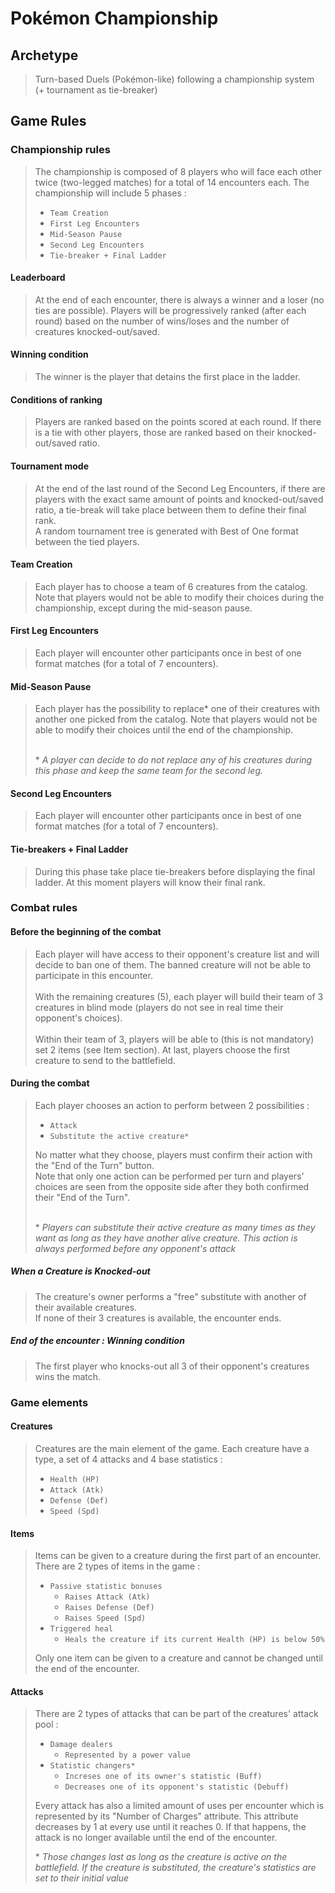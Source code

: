 # Pokémon Championship

## Archetype

> Turn-based Duels (Pokémon-like) following a championship system (+ tournament as tie-breaker)

## Game Rules

### Championship rules

> The championship is composed of 8 players who will face each other twice (two-legged matches) for a total of 14 encounters each. 
> The championship will include 5 phases :
> - `Team Creation`
> - `First Leg Encounters`
> - `Mid-Season Pause`
> - `Second Leg Encounters`
> - `Tie-breaker + Final Ladder`

#### Leaderboard

> At the end of each encounter, there is always a winner and a loser (no ties are possible). 
> Players will be progressively ranked (after each round) based on the number of wins/loses and the number of creatures knocked-out/saved.

#### Winning condition

> The winner is the player that detains the first place in the ladder.

#### Conditions of ranking 

> Players are ranked based on the points scored at each round. 
> If there is a tie with other players, those are ranked based on their knocked-out/saved ratio.

#### Tournament mode

> At the end of the last round of the Second Leg Encounters, if there are players with the exact same amount of points and knocked-out/saved ratio, a tie-break will take place between them to define their final rank.<br/>
> A random tournament tree is generated with Best of One format between the tied players.

#### Team Creation

> Each player has to choose a team of 6 creatures from the catalog. Note that players would not be able to modify their choices during the championship, except during the mid-season pause.

#### First Leg Encounters

> Each player will encounter other participants once in best of one format matches (for a total of 7 encounters).

#### Mid-Season Pause

> Each player has the possibility to replace* one of their creatures with another one picked from the catalog. Note that players would not be able to modify their choices until the end of the championship.
> 
> <br/>* *A player can decide to do not replace any of his creatures during this phase and keep the same team for the second leg.*

#### Second Leg Encounters

> Each player will encounter other participants once in best of one format matches (for a total of 7 encounters).

#### Tie-breakers + Final Ladder

> During this phase take place tie-breakers before displaying the final ladder. At this moment players will know their final rank.


### Combat rules

#### Before the beginning of the combat

> Each player will have access to their opponent's creature list and will decide to ban one of them. The banned creature will not be able to participate in this encounter.<br/><br/>
> With the remaining creatures (5), each player will build their team of 3 creatures in blind mode (players do not see in real time their opponent's choices).<br/><br/>
> Within their team of 3, players will be able to (this is not mandatory) set 2 items (see Item section).
> At last, players choose the first creature to send to the battlefield.

#### During the combat

> Each player chooses an action to perform between 2 possibilities :
> - `Attack`
> - `Substitute the active creature*`
> 
> No matter what they choose, players must confirm their action with the "End of the Turn" button.<br/>
> Note that only one action can be performed per turn and players' choices are seen from the opposite side after they both confirmed their "End of the Turn".
>
> <br/>* *Players can substitute their active creature as many times as they want as long as they have another alive creature. This action is always performed before any opponent's attack*

##### When a Creature is Knocked-out

> The creature's owner performs a "free" substitute with another of their available creatures.<br/>
> If none of their 3 creatures is available, the encounter ends.

##### End of the encounter : Winning condition

> The first player who knocks-out all 3 of their opponent's creatures wins the match.

### Game elements

#### Creatures
> Creatures are the main element of the game. Each creature have a type, a set of 4 attacks and 4 base statistics :
> - `Health (HP)`
> - `Attack (Atk)`
> - `Defense (Def)`
> - `Speed (Spd)`

#### Items
> Items can be given to a creature during the first part of an encounter. There are 2 types of items in the game :
> - `Passive statistic bonuses`
>   - `Raises Attack (Atk)`
>   - `Raises Defense (Def)`
>   - `Raises Speed (Spd)`
> - `Triggered heal`
>   - `Heals the creature if its current Health (HP) is below 50%`
>
> Only one item can be given to a creature and cannot be changed until the end of the encounter.


#### Attacks

> There are 2 types of attacks that can be part of the creatures' attack pool :
> - `Damage dealers`
>   - `Represented by a power value`
> - `Statistic changers*`
>   - `Increses one of its owner's statistic (Buff)`
>   - `Decreases one of its opponent's statistic (Debuff)`
> 
> Every attack has also a limited amount of uses per encounter which is represented by its "Number of Charges" attribute.
> This attribute decreases by 1 at every use until it reaches 0. If that happens, the attack is no longer available until the end of the encounter.
> 
> * *Those changes last as long as the creature is active on the battlefield. If the creature is substituted, the creature's statistics are set to their initial value* 
> 
